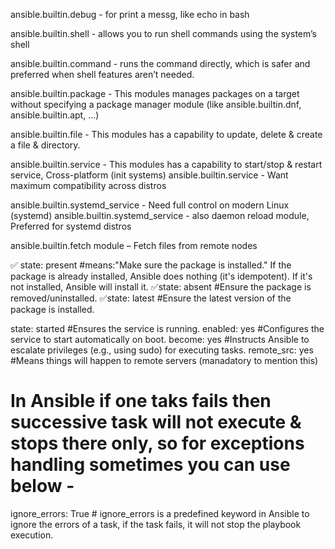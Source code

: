 ansible.builtin.debug - for print a messg, like echo in bash

ansible.builtin.shell - allows you to run shell commands using the system’s shell

ansible.builtin.command - runs the command directly, which is safer and preferred when shell features aren’t needed.

ansible.builtin.package - This modules manages packages on a target without specifying a package manager module
(like ansible.builtin.dnf, ansible.builtin.apt, …)

ansible.builtin.file  - This modules has a capability to update, delete & create a file & directory.

ansible.builtin.service - This modules has a capability to start/stop & restart service, Cross-platform (init systems)
ansible.builtin.service - Want maximum compatibility across distros

ansible.builtin.systemd_service - Need full control on modern Linux (systemd)
ansible.builtin.systemd_service - also daemon reload module, Preferred for systemd distros

ansible.builtin.fetch module – Fetch files from remote nodes

✅ state: present  #means:"Make sure the package is installed."
If the package is already installed, Ansible does nothing (it's idempotent). If it's not installed, Ansible will install it.
✅state: absent   #Ensure the package is removed/uninstalled.
✅state: latest   #Ensure the latest version of the package is installed.

state: started        #Ensures the service is running.
enabled: yes          #Configures the service to start automatically on boot.
become: yes           #Instructs Ansible to escalate privileges (e.g., using sudo) for executing tasks.
remote_src: yes       #Means things will happen to remote servers (manadatory to mention this)

# In Ansible if one taks fails then successive task will not execute & stops there only, so for exceptions handling sometimes you can use below -

ignore_errors: True          # ignore_errors is a predefined keyword in Ansible to ignore the errors of a task, if the task fails, it will not stop the playbook execution.

